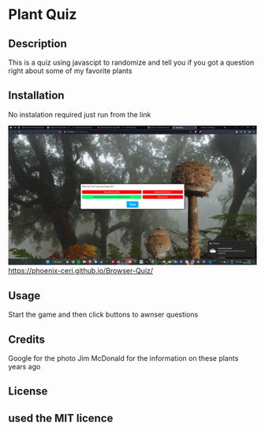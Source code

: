 # Plant Quiz
## Description
This is a quiz using javascipt to randomize and tell you if you got a question right about some of my favorite plants
## Installation
No instalation required just run from the link

![screenshot of website](./assets/photos/screen.png)
https://phoenix-ceri.github.io/Browser-Quiz/
## Usage
Start the game and then click buttons to awnser questions
## Credits

Google for the photo
Jim McDonald for the information on these plants years ago

## License

used the MIT licence
---